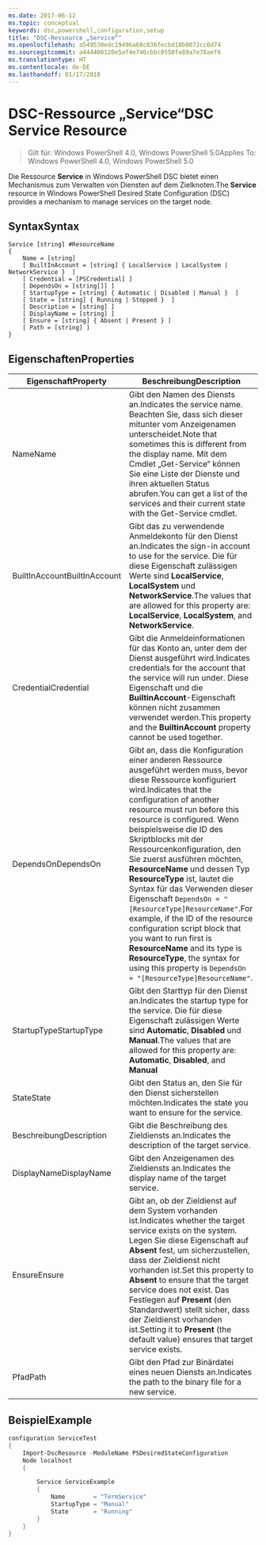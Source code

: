 ```yaml
---
ms.date: 2017-06-12
ms.topic: conceptual
keywords: dsc,powershell,configuration,setup
title: "DSC-Ressource „Service“"
ms.openlocfilehash: a549530edc19496a68c036fecbd18b0072cc6d74
ms.sourcegitcommit: a444406120e5af4e746cbbc0558fe89a7e78aef6
ms.translationtype: HT
ms.contentlocale: de-DE
ms.lasthandoff: 01/17/2018
---
```

# <a name="dsc-service-resource"></a><span data-ttu-id="536fa-103">DSC-Ressource „Service“</span><span class="sxs-lookup"><span data-stu-id="536fa-103">DSC Service Resource</span></span>

> <span data-ttu-id="536fa-104">Gilt für: Windows PowerShell 4.0, Windows PowerShell 5.0</span><span class="sxs-lookup"><span data-stu-id="536fa-104">Applies To: Windows PowerShell 4.0, Windows PowerShell 5.0</span></span>


<span data-ttu-id="536fa-105">Die Ressource **Service** in Windows PowerShell DSC bietet einen Mechanismus zum Verwalten von Diensten auf dem Zielknoten.</span><span class="sxs-lookup"><span data-stu-id="536fa-105">The **Service** resource in Windows PowerShell Desired State Configuration (DSC) provides a mechanism to manage services on the target node.</span></span>

## <a name="syntax"></a><span data-ttu-id="536fa-106">Syntax</span><span class="sxs-lookup"><span data-stu-id="536fa-106">Syntax</span></span>

```
Service [string] #ResourceName
{
    Name = [string]
    [ BuiltInAccount = [string] { LocalService | LocalSystem | NetworkService }  ]
    [ Credential = [PSCredential] ]
    [ DependsOn = [string[]] ]
    [ StartupType = [string] { Automatic | Disabled | Manual }  ]
    [ State = [string] { Running | Stopped }  ]
    [ Description = [string] ]
    [ DisplayName = [string] ]
    [ Ensure = [string] { Absent | Present } ]
    [ Path = [string] ]
}
```

## <a name="properties"></a><span data-ttu-id="536fa-107">Eigenschaften</span><span class="sxs-lookup"><span data-stu-id="536fa-107">Properties</span></span>

|  <span data-ttu-id="536fa-108">Eigenschaft</span><span class="sxs-lookup"><span data-stu-id="536fa-108">Property</span></span>  |  <span data-ttu-id="536fa-109">Beschreibung</span><span class="sxs-lookup"><span data-stu-id="536fa-109">Description</span></span>   | 
|---|---| 
| <span data-ttu-id="536fa-110">Name</span><span class="sxs-lookup"><span data-stu-id="536fa-110">Name</span></span>| <span data-ttu-id="536fa-111">Gibt den Namen des Diensts an.</span><span class="sxs-lookup"><span data-stu-id="536fa-111">Indicates the service name.</span></span> <span data-ttu-id="536fa-112">Beachten Sie, dass sich dieser mitunter vom Anzeigenamen unterscheidet.</span><span class="sxs-lookup"><span data-stu-id="536fa-112">Note that sometimes this is different from the display name.</span></span> <span data-ttu-id="536fa-113">Mit dem Cmdlet „Get-Service“ können Sie eine Liste der Dienste und ihren aktuellen Status abrufen.</span><span class="sxs-lookup"><span data-stu-id="536fa-113">You can get a list of the services and their current state with the Get-Service cmdlet.</span></span>| 
| <span data-ttu-id="536fa-114">BuiltInAccount</span><span class="sxs-lookup"><span data-stu-id="536fa-114">BuiltInAccount</span></span>| <span data-ttu-id="536fa-115">Gibt das zu verwendende Anmeldekonto für den Dienst an.</span><span class="sxs-lookup"><span data-stu-id="536fa-115">Indicates the sign-in account to use for the service.</span></span> <span data-ttu-id="536fa-116">Die für diese Eigenschaft zulässigen Werte sind **LocalService**, **LocalSystem** und **NetworkService**.</span><span class="sxs-lookup"><span data-stu-id="536fa-116">The values that are allowed for this property are: **LocalService**, **LocalSystem**, and **NetworkService**.</span></span>| 
| <span data-ttu-id="536fa-117">Credential</span><span class="sxs-lookup"><span data-stu-id="536fa-117">Credential</span></span>| <span data-ttu-id="536fa-118">Gibt die Anmeldeinformationen für das Konto an, unter dem der Dienst ausgeführt wird.</span><span class="sxs-lookup"><span data-stu-id="536fa-118">Indicates credentials for the account that the service will run under.</span></span> <span data-ttu-id="536fa-119">Diese Eigenschaft und die __BuiltinAccount__-Eigenschaft können nicht zusammen verwendet werden.</span><span class="sxs-lookup"><span data-stu-id="536fa-119">This property and the __BuiltinAccount__ property cannot be used together.</span></span>| 
| <span data-ttu-id="536fa-120">DependsOn</span><span class="sxs-lookup"><span data-stu-id="536fa-120">DependsOn</span></span>| <span data-ttu-id="536fa-121">Gibt an, dass die Konfiguration einer anderen Ressource ausgeführt werden muss, bevor diese Ressource konfiguriert wird.</span><span class="sxs-lookup"><span data-stu-id="536fa-121">Indicates that the configuration of another resource must run before this resource is configured.</span></span> <span data-ttu-id="536fa-122">Wenn beispielsweise die ID des Skriptblocks mit der Ressourcenkonfiguration, den Sie zuerst ausführen möchten, __ResourceName__ und dessen Typ __ResourceType__ ist, lautet die Syntax für das Verwenden dieser Eigenschaft `DependsOn = "[ResourceType]ResourceName"`.</span><span class="sxs-lookup"><span data-stu-id="536fa-122">For example, if the ID of the resource configuration script block that you want to run first is __ResourceName__ and its type is __ResourceType__, the syntax for using this property is `DependsOn = "[ResourceType]ResourceName"`.</span></span>| 
| <span data-ttu-id="536fa-123">StartupType</span><span class="sxs-lookup"><span data-stu-id="536fa-123">StartupType</span></span>| <span data-ttu-id="536fa-124">Gibt den Starttyp für den Dienst an.</span><span class="sxs-lookup"><span data-stu-id="536fa-124">Indicates the startup type for the service.</span></span> <span data-ttu-id="536fa-125">Die für diese Eigenschaft zulässigen Werte sind **Automatic**, **Disabled** und **Manual**.</span><span class="sxs-lookup"><span data-stu-id="536fa-125">The values that are allowed for this property are: **Automatic**, **Disabled**, and **Manual**</span></span>| 
| <span data-ttu-id="536fa-126">State</span><span class="sxs-lookup"><span data-stu-id="536fa-126">State</span></span>| <span data-ttu-id="536fa-127">Gibt den Status an, den Sie für den Dienst sicherstellen möchten.</span><span class="sxs-lookup"><span data-stu-id="536fa-127">Indicates the state you want to ensure for the service.</span></span>| 
| <span data-ttu-id="536fa-128">Beschreibung</span><span class="sxs-lookup"><span data-stu-id="536fa-128">Description</span></span> | <span data-ttu-id="536fa-129">Gibt die Beschreibung des Zieldiensts an.</span><span class="sxs-lookup"><span data-stu-id="536fa-129">Indicates the description of the target service.</span></span>| 
| <span data-ttu-id="536fa-130">DisplayName</span><span class="sxs-lookup"><span data-stu-id="536fa-130">DisplayName</span></span> | <span data-ttu-id="536fa-131">Gibt den Anzeigenamen des Zieldiensts an.</span><span class="sxs-lookup"><span data-stu-id="536fa-131">Indicates the display name of the target service.</span></span>| 
| <span data-ttu-id="536fa-132">Ensure</span><span class="sxs-lookup"><span data-stu-id="536fa-132">Ensure</span></span> | <span data-ttu-id="536fa-133">Gibt an, ob der Zieldienst auf dem System vorhanden ist.</span><span class="sxs-lookup"><span data-stu-id="536fa-133">Indicates whether the target service exists on the system.</span></span> <span data-ttu-id="536fa-134">Legen Sie diese Eigenschaft auf **Absent** fest, um sicherzustellen, dass der Zieldienst nicht vorhanden ist.</span><span class="sxs-lookup"><span data-stu-id="536fa-134">Set this property to **Absent** to ensure that the target service does not exist.</span></span> <span data-ttu-id="536fa-135">Das Festlegen auf **Present** (den Standardwert) stellt sicher, dass der Zieldienst vorhanden ist.</span><span class="sxs-lookup"><span data-stu-id="536fa-135">Setting it to **Present** (the default value) ensures that target service exists.</span></span>|
| <span data-ttu-id="536fa-136">Pfad</span><span class="sxs-lookup"><span data-stu-id="536fa-136">Path</span></span> | <span data-ttu-id="536fa-137">Gibt den Pfad zur Binärdatei eines neuen Diensts an.</span><span class="sxs-lookup"><span data-stu-id="536fa-137">Indicates the path to the binary file for a new service.</span></span>| 

## <a name="example"></a><span data-ttu-id="536fa-138">Beispiel</span><span class="sxs-lookup"><span data-stu-id="536fa-138">Example</span></span>

```powershell
configuration ServiceTest
{
    Import-DscResource -ModuleName PSDesiredStateConfiguration
    Node localhost
    {

        Service ServiceExample
        {
            Name        = "TermService"
            StartupType = "Manual"
            State       = "Running"
        } 
    }
}
```

